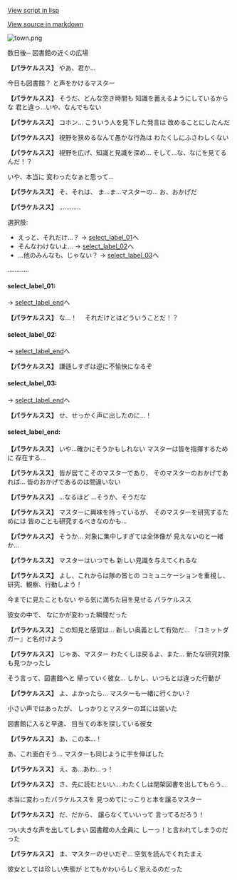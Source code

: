 [View script in lisp](../scripts/10131204.txt)

[View source in markdown](10131204.md)

![town.png](../images/backgrounds/town.png)

数日後─
図書館の近くの広場

**【パラケルスス】**
やあ、君か…

今日も図書館？
と声をかけるマスター

**【パラケルスス】**
そうだ、どんな空き時間も
知識を蓄えるようにしているからな
君と違っ…いや、なんでもない

**【パラケルスス】**
コホン…
こういう人を見下した発言は
改めることにしたんだ

**【パラケルスス】**
視野を狭めるなんて愚かな行為は
わたくしにふさわしくない

**【パラケルスス】**
視野を広げ、知識と見識を深め…
そして…な、なにを見てるんだ！？

いや、本当に
変わったなぁと思って…

**【パラケルスス】**
そ、それは、
ま…ま…マスターの…
お、おかげだ

**【パラケルスス】**
…………

選択肢:
- えっと、それだけ…？ → [select_label_01](#select_label_01)へ
- そんなわけないよ… → [select_label_02](#select_label_02)へ
- …他のみんなも、じゃない？ → [select_label_03](#select_label_03)へ

…………

#### select_label_01:
 → [select_label_end](#select_label_end)へ

**【パラケルスス】**
な…！　
それだけとはどういうことだ！？

#### select_label_02:
 → [select_label_end](#select_label_end)へ

**【パラケルスス】**
謙遜しすぎは逆に不愉快になるぞ

#### select_label_03:
 → [select_label_end](#select_label_end)へ

**【パラケルスス】**
せ、せっかく声に出したのに…！

#### select_label_end:

**【パラケルスス】**
いや…確かにそうかもしれない
マスターは皆を指揮するために
存在する…

**【パラケルスス】**
皆が居てこそのマスターであり、
そのマスターのおかげであれば…
皆のおかげであるのは間違いない

**【パラケルスス】**
…なるほど
…そうか、そうだな

**【パラケルスス】**
マスターに興味を持っているが、
そのマスターを研究するためには
皆のことも研究するべきなのかも…

**【パラケルスス】**
そうか…
対象に集中しすぎては全体像が
見えないのと一緒か…

**【パラケルスス】**
マスターはいつでも
新しい見識を与えてくれるな

**【パラケルスス】**
よし、これからは隊の皆との
コミュニケーションを重視し、
研究、観察、行動しよう！

今までに見たこともない
やる気に満ちた目を見せる
パラケルスス

彼女の中で、
なにかが変わった瞬間だった

**【パラケルスス】**
この知見と感覚は…
新しい奥義として有効だ…
『コミットダガー』と名付けよう

**【パラケルスス】**
じゃあ、マスター
わたくしは戻るよ、また…
新たな研究対象も見つかったし

そう言って、図書館へと
帰っていく彼女…
しかし、いつもとは違った行動が

**【パラケルスス】**
よ、よかったら…
マスターも一緒に行くかい？

小さい声ではあったが、
しっかりとマスターの耳には届いた

図書館に入ると早速、
目当ての本を探している彼女

**【パラケルスス】**
あ、この本…！

あ、これ面白そう…
マスターも同じように手を伸ばした

**【パラケルスス】**
え、あ…あわ…っ！

**【パラケルスス】**
さ、先に読むといい…
わたくしは閉架図書を出してもらう…

本当に変わったパラケルススを
見つめてにっこりと本を譲るマスター

**【パラケルスス】**
だ、だから、
譲らなくていいって
言ってるだろう！

つい大きな声を出してしまい
図書館の人全員に
しーっ！と言われてしまうのだった

**【パラケルスス】**
ま、マスターのせいだぞ…
空気を読んでくれたまえ

彼女としては珍しい失態が
とてもかわいらしく思えるのだった